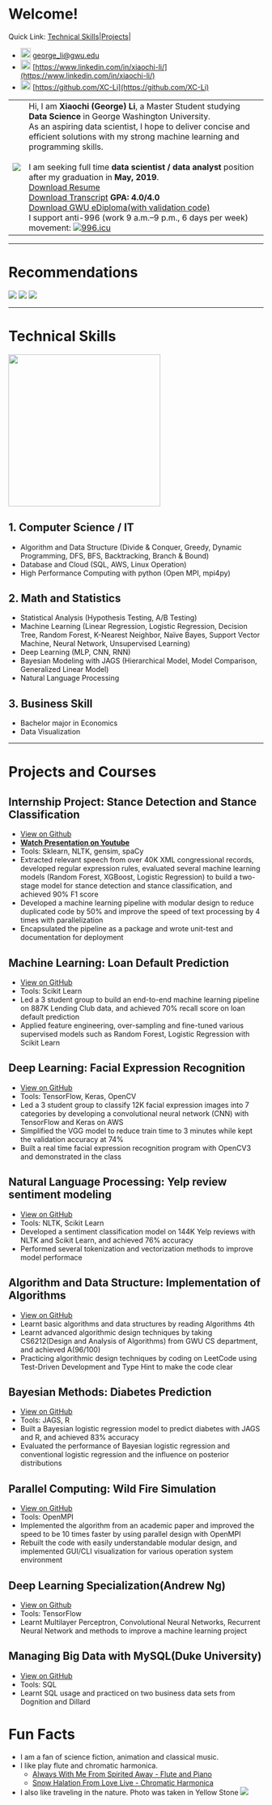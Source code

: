 # Welcome!
Quick Link: [Technical Skills](#technical-skills)|[Projects](#projects-and-courses)|

- <img src="./image/gmail.png" width="20" height="20"> [george_li@gwu.edu](mailto:george_li@gwu.edu)
- <img src="./image/In-Blue-14.png" width="20" height="20"> [https://www.linkedin.com/in/xiaochi-li/](https://www.linkedin.com/in/xiaochi-li/)
- <img src="./image/GitHub-Mark-32px.png" width="20" height="20"> [https://github.com/XC-Li](https://github.com/XC-Li)

|  |  |
|----|----|
|![](./image/my_photo.jpg)|Hi, I am **Xiaochi (George) Li**, a Master Student studying **Data Science** in George Washington University.<br>As an aspiring data scientist, I hope to deliver concise and efficient solutions with my strong machine learning and programming skills.<br><br> I am seeking full time **data scientist / data analyst** position after my graduation in **May, 2019**. <br>[Download Resume](./document/Resume_Xiaochi_Li.pdf) <br> [Download Transcript](./document/Transcript_Xiaochi_Li.pdf) **GPA: 4.0/4.0** <br>[Download GWU eDiploma(with validation code)](./document/eDiploma_Xiaochi_Li.pdf)<br>I support anti-996 (work 9 a.m.–9 p.m., 6 days per week) movement: [![996.icu](https://img.shields.io/badge/link-996.icu-red.svg)](https://996.icu)|

---------
# Recommendations
![](./image/daniel_recommendtaion.png)
![](./image/glen_recommendation.png)
![](./image/james_recommendation.png)

-----------------------

# Technical Skills 

<img src="./image/ds_3_circle.png" width="300" height="300">

## 1. Computer Science / IT
- Algorithm and Data Structure (Divide & Conquer, Greedy, Dynamic Programming, DFS, BFS, Backtracking, Branch & Bound)
- Database and Cloud (SQL, AWS, Linux Operation)
- High Performance Computing with python (Open MPI, mpi4py)
  
## 2. Math and Statistics
- Statistical Analysis (Hypothesis Testing, A/B Testing)
- Machine Learning (Linear Regression, Logistic Regression, Decision Tree, Random Forest, K-Nearest Neighbor, Naïve Bayes, Support Vector Machine, Neural Network, Unsupervised Learning)
- Deep Learning (MLP, CNN, RNN)
- Bayesian Modeling with JAGS (Hierarchical Model, Model Comparison, Generalized Linear Model)
- Natural Language Processing 

## 3. Business Skill
- Bachelor major in Economics
- Data Visualization 

---------------------------------------------

# Projects and Courses 

## Internship Project: Stance Detection and Stance Classification
- [View on Github](https://github.com/XC-Li/FiscalNote_Project)
- [**Watch Presentation on Youtube**](https://youtu.be/K4Q5sWeMpWk)
- Tools: Sklearn, NLTK, gensim, spaCy
- Extracted relevant speech from over 40K XML congressional records, developed regular expression rules, evaluated several machine learning models (Random Forest, XGBoost, Logistic Regression) to build a two-stage model for stance detection and stance classification, and achieved 90% F1 score
- Developed a machine learning pipeline with modular design to reduce duplicated code by 50% and improve the speed of text processing by 4 times with parallelization
- Encapsulated the pipeline as a package and wrote unit-test and documentation for deployment


## Machine Learning: Loan Default Prediction 
- [View on GitHub](https://github.com/XC-Li/Loan_Default_Prediction)
- Tools: Scikit Learn
- Led a 3 student group to build an end-to-end machine learning pipeline on 887K Lending Club data, and achieved 70% recall score on loan default prediction
- Applied feature engineering, over-sampling and fine-tuned various supervised models such as Random Forest, Logistic Regression with Scikit Learn

## Deep Learning: Facial Expression Recognition 
- [View on GitHub](https://github.com/XC-Li/Facial_Expression_Recognition)
- Tools: TensorFlow, Keras, OpenCV
- Led a 3 student group to classify 12K facial expression images into 7 categories by developing a convolutional neural network (CNN) with TensorFlow and Keras on AWS
- Simplified the VGG model to reduce train time to 3 minutes while kept the validation accuracy at 74%
- Built a real time facial expression recognition program with OpenCV3 and demonstrated in the class

## Natural Language Processing: Yelp review sentiment modeling
- [View on GitHub](https://github.com/XC-Li/Yelp_review_sentiment_modeling)
- Tools: NLTK, Scikit Learn
- Developed a sentiment classification model on 144K Yelp reviews with NLTK and Scikit Learn, and achieved 76% accuracy
- Performed several tokenization and vectorization methods to improve model performace

## Algorithm and Data Structure: Implementation of Algorithms 
- [View on GitHub](https://github.com/XC-Li/Algorithm_Practice_Python)
- Learnt basic algorithms and data structures by reading Algorithms 4th
- Learnt advanced algorithmic design techniques by taking CS6212(Design and Analysis of Algorithms) from GWU CS department, and achieved A(96/100)
- Practicing algorithmic design techniques by coding on LeetCode using Test-Driven Development and Type Hint to make the code clear

## Bayesian Methods: Diabetes Prediction
- [View on GitHub](https://github.com/XC-Li/Bayesian_Logistic_Regression_Pima)
- Tools: JAGS, R
- Built a Bayesian logistic regression model to predict diabetes with JAGS and R, and achieved 83% accuracy
- Evaluated the performance of Bayesian logistic regression and conventional logistic regression and the influence on posterior distributions

## Parallel Computing: Wild Fire Simulation
- [View on GitHub](https://github.com/XC-Li/Parallel_CellularAutomaton_Wildfire)
- Tools: OpenMPI
- Implemented the algorithm from an academic paper and improved the speed to be 10 times faster by using parallel design with OpenMPI
- Rebuilt the code with easily understandable modular design, and implemented GUI/CLI visualization for various operation system environment

## Deep Learning Specialization(Andrew Ng)
- [View on Github](https://github.com/XC-Li/Deep_Learning_Andrew_Ng)
- Tools: TensorFlow
- Learnt Multilayer Perceptron, Convolutional Neural Networks, Recurrent Neural Network and methods to improve a machine learning project

## Managing Big Data with MySQL(Duke University)
- [View on GitHub](https://github.com/XC-Li/SQL_Visualization_Practice/tree/master/SQL_Duke)
- Tools: SQL
- Learnt SQL usage and practiced on two business data sets from Dognition and Dillard

# Fun Facts
- I am a fan of science fiction, animation and classical music.
- I like play flute and chromatic harmonica. 
  - [Always With Me From Spirited Away - Flute and Piano](https://www.bilibili.com/video/av15967598)
  - [Snow Halation From Love Live - Chromatic Harmonica](https://www.bilibili.com/video/av1916820)
- I also like traveling in the nature. Photo was taken in Yellow Stone
![](./image/yellow_stone.JPG)
